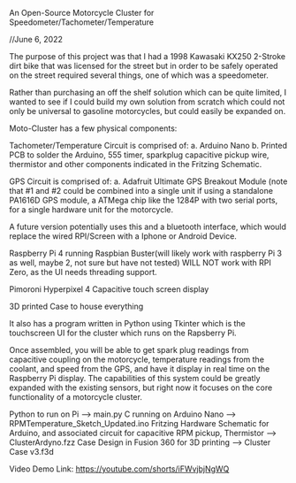 An Open-Source Motorcycle Cluster for Speedometer/Tachometer/Temperature

//June 6, 2022

The purpose of this project was that I had a 1998 Kawasaki KX250 2-Stroke dirt bike that was licensed for the street but in order to be safely operated on the street required several things, one of which was a speedometer.

Rather than purchasing an off the shelf solution which can be quite limited, I wanted to see if I could build my own solution from scratch which could not only be universal to gasoline motorcycles, but could easily be expanded on.

Moto-Cluster has a few physical components:

Tachometer/Temperature Circuit is comprised of: a. Arduino Nano b. Printed PCB to solder the Arduino, 555 timer, sparkplug capacitive pickup wire, thermistor and other components indicated in the Fritzing Schematic.

GPS Circuit is comprised of: a. Adafruit Ultimate GPS Breakout Module (note that #1 and #2 could be combined into a single unit if using a standalone PA1616D GPS module, a ATMega chip like the 1284P with two serial ports, for a single hardware unit for the motorcycle.

A future version potentially uses this and a bluetooth interface, which would replace the wired RPI/Screen with a Iphone or Android Device.

Raspberry Pi 4 running Raspbian Buster(will likely work with raspberry Pi 3 as well, maybe 2, not sure but have not tested) WILL NOT work with RPI Zero, as the UI needs threading support.

Pimoroni Hyperpixel 4 Capacitive touch screen display

3D printed Case to house everything

It also has a program written in Python using Tkinter which is the touchscreen UI for the cluster which runs on the Rapsberry Pi.

Once assembled, you will be able to get spark plug readings from capacitive coupling on the motorcycle, temperature readings from the coolant, and speed from the GPS, and have it display in real time on the Raspberry Pi display. The capabilities of this system could be greatly expanded with the existing sensors, but right now it focuses on the core functionality of a motorcycle cluster.

Python to run on Pi --> main.py
C running on Arduino Nano --> RPMTemperature_Sketch_Updated.ino
Fritzing Hardware Schematic for Arduino, and associated circuit for capacitive RPM pickup, Thermistor --> ClusterArdyno.fzz
Case Design in Fusion 360 for 3D printing --> Cluster Case v3.f3d

Video Demo Link: https://youtube.com/shorts/iFWvjbjNgWQ
